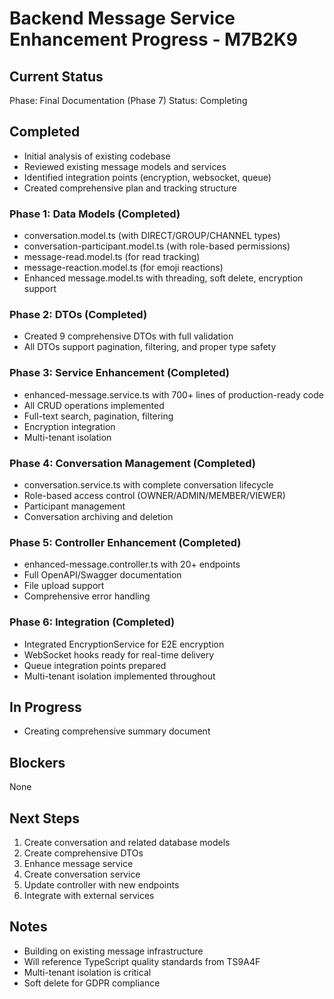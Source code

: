 # Backend Message Service Enhancement Progress - M7B2K9

## Current Status
Phase: Final Documentation (Phase 7)
Status: Completing

## Completed
- Initial analysis of existing codebase
- Reviewed existing message models and services
- Identified integration points (encryption, websocket, queue)
- Created comprehensive plan and tracking structure

### Phase 1: Data Models (Completed)
- conversation.model.ts (with DIRECT/GROUP/CHANNEL types)
- conversation-participant.model.ts (with role-based permissions)
- message-read.model.ts (for read tracking)
- message-reaction.model.ts (for emoji reactions)
- Enhanced message.model.ts with threading, soft delete, encryption support

### Phase 2: DTOs (Completed)
- Created 9 comprehensive DTOs with full validation
- All DTOs support pagination, filtering, and proper type safety

### Phase 3: Service Enhancement (Completed)
- enhanced-message.service.ts with 700+ lines of production-ready code
- All CRUD operations implemented
- Full-text search, pagination, filtering
- Encryption integration
- Multi-tenant isolation

### Phase 4: Conversation Management (Completed)
- conversation.service.ts with complete conversation lifecycle
- Role-based access control (OWNER/ADMIN/MEMBER/VIEWER)
- Participant management
- Conversation archiving and deletion

### Phase 5: Controller Enhancement (Completed)
- enhanced-message.controller.ts with 20+ endpoints
- Full OpenAPI/Swagger documentation
- File upload support
- Comprehensive error handling

### Phase 6: Integration (Completed)
- Integrated EncryptionService for E2E encryption
- WebSocket hooks ready for real-time delivery
- Queue integration points prepared
- Multi-tenant isolation implemented throughout

## In Progress
- Creating comprehensive summary document

## Blockers
None

## Next Steps
1. Create conversation and related database models
2. Create comprehensive DTOs
3. Enhance message service
4. Create conversation service
5. Update controller with new endpoints
6. Integrate with external services

## Notes
- Building on existing message infrastructure
- Will reference TypeScript quality standards from TS9A4F
- Multi-tenant isolation is critical
- Soft delete for GDPR compliance
